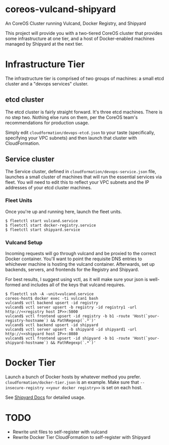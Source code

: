 # coreos-vulcand-shipyard
An CoreOS Cluster running Vulcand, Docker Registry, and Shipyard

This project will provide you with a two-tiered CoreOS cluster that provides some infrastructure at one tier,
and a host of Docker-enabled machines managed by Shipyard at the next tier.

# Infrastructure Tier

The infrastructure tier is comprised of two groups of machines: a small etcd cluster and a "devops services" cluster.

## etcd cluster

The etcd cluster is fairly straight forward. It's three etcd machines. There is no step two. Nothing else runs on them,
per the CoreOS team's recommendations for production usage.

Simply edit `cloudformation/devops-etcd.json` to your taste (specifically, specifying your VPC subnets) and then launch
that cluster with CloudFormation.

## Service cluster

The Service cluster, defined in `cloudformation/devops-service.json` file, launches a small cluster of machines that will
run the essential services via fleet. You will need to edit this to reflect your VPC subnets and the IP addresses of your
etcd cluster machines.

### Fleet Units

Once you're up and running here, launch the fleet units.

    $ fleetctl start vulcand.service
    $ fleetctl start docker-registry.service
    $ fleetctl start shipyard.service

### Vulcand Setup

Incoming requests will go through vulcand and be proxied to the correct Docker container. You'll want to point the requisite
DNS entries to whichever machine is hosting the vulcand container. Afterwards, set up backends, servers, and frontends for
the Registry and Shipyard.

For best results, I suggest using vctl, as it will make sure your json is well-formed and includes all of the keys that vulcand
requires.

    $ fleetctl ssh -A -unit=vulcand.service
    coreos-host$ docker exec -ti vulcan1 bash
    vulcand$ vctl backend upsert -id registry
    vulcand$ vctl server upsert -b registry -id registry1 -url http://<<registry host IP>>:5000
    vulcand$ vctl frontend upsert -id registry -b b1 -route 'Host(`your-registry-hostname`) && PathRegexp(`.*`)'
    vulcand$ vctl backend upsert -id shipyard
    vulcand$ vctl server upsert -b shipyard -id shipyard1 -url http://<<shipyard host IP>>:8080
    vulcand$ vctl frontend upsert -id shipyard -b b1 -route 'Host(`your-shipyard-hostname`) && PathRegexp(`.*`)'

# Docker Tier

Launch a bunch of Docker hosts by whatever method you prefer. `cloudformation/docker-tier.json` is an example. Make sure that
`--insecure-registry <<your docker registry>>` is set on each host.

See [Shipyard Docs](http://shipyard-project.com/docs/) for detailed usage.

# TODO

* Rewrite unit files to self-register with vulcand
* Rewrite Docker Tier CloudFormation to self-register with Shipyard
